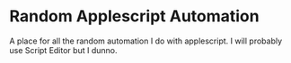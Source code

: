 # Random Applescript Automation
A place for all the random automation I do with applescript.
I will probably use Script Editor but I dunno.
